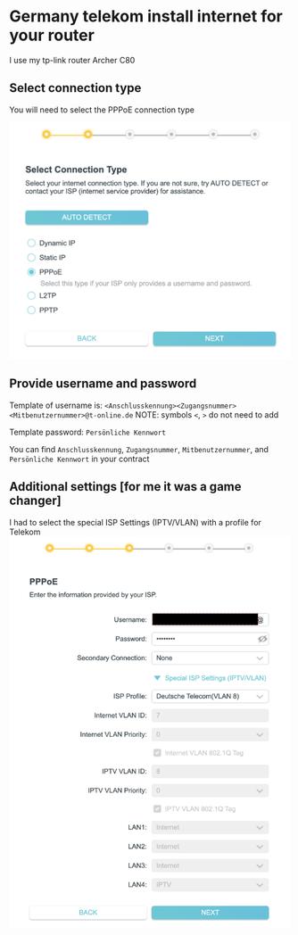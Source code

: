 # Germany telekom install internet for your router

I use my tp-link router Archer C80

## Select connection type

You will need to select the PPPoE connection type

![PPPoE connection type](telekom-select-connection-type.png)

## Provide username and password

Template of username is: `<Anschlusskennung><Zugangsnummer><Mitbenutzernummer>@t-online.de`
NOTE: symbols `<`, `>` do not need to add

Template password: `Persönliche Kennwort`

You can find `Anschlusskennung`, `Zugangsnummer`, `Mitbenutzernummer`, and
`Persönliche Kennwort` in your contract

## Additional settings [for me it was a game changer]

I had to select the special ISP Settings (IPTV/VLAN) with a profile for Telekom
![Special ISP settings](telekom-additional-isp-settings.png)
